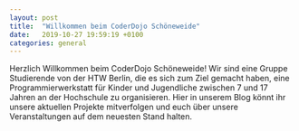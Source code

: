 ```yaml
---
layout: post
title:  "Willkommen beim CoderDojo Schöneweide"
date:   2019-10-27 19:59:19 +0100
categories: general
---
```

Herzlich Willkommen beim CoderDojo Schöneweide! Wir sind eine Gruppe
Studierende von der HTW Berlin, die es sich zum Ziel gemacht haben, eine
Programmierwerkstatt für Kinder und Jugendliche zwischen 7 und 17 Jahren an
der Hochschule zu organisieren.
Hier in unserem Blog könnt ihr unsere aktuellen Projekte mitverfolgen und euch
über unsere Veranstaltungen auf dem neuesten Stand halten.
